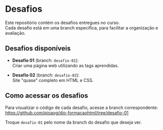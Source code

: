 # Desafios

Este repositório contém os desafios entregues no curso.  
Cada desafio está em uma branch específica, para facilitar a organização e avaliação.



## Desafios disponíveis

- **Desafio 01** (branch: `desafio-01`):  
  Criar uma página web utilizando as tags aprendidas.

- **Desafio 02** (branch: `desafio-02`):  
  Site "quase" completo em HTML e CSS.


## Como acessar os desafios

Para visualizar o código de cada desafio, acesse a branch correspondente:
https://github.com/pjoaog/dio-formacaohtml/tree/desafio-01

Troque `desafio-01` pelo nome da branch do desafio que deseja ver.
